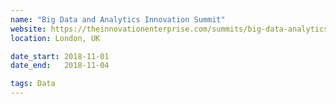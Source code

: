 ```yaml
---
name: "Big Data and Analytics Innovation Summit"
website: https://theinnovationenterprise.com/summits/big-data-analytics-innovation-summit-london
location: London, UK

date_start: 2018-11-01
date_end:   2018-11-04

tags: Data
---
```

